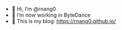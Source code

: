 - 👋 Hi, I’m @rnang0
- 👀 I’m now working in ByteDance
- 🌱 This is my blog: https://rnang0.github.io/
